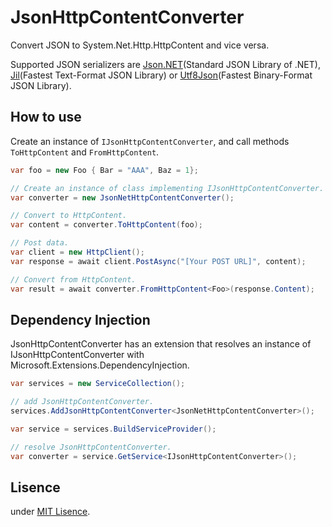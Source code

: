 # JsonHttpContentConverter

Convert JSON to System.Net.Http.HttpContent and vice versa.

Supported JSON serializers are [Json.NET](https://github.com/JamesNK/Newtonsoft.Json)(Standard JSON Library of .NET), [Jil](https://github.com/kevin-montrose/Jil)(Fastest Text-Format JSON Library) or [Utf8Json](https://github.com/neuecc/Utf8Json)(Fastest Binary-Format JSON Library).

## How to use

Create an instance of `IJsonHttpContentConverter`, and call methods `ToHttpContent` and `FromHttpContent`.

```csharp
var foo = new Foo { Bar = "AAA", Baz = 1};

// Create an instance of class implementing IJsonHttpContentConverter.
var converter = new JsonNetHttpContentConverter();

// Convert to HttpContent.
var content = converter.ToHttpContent(foo);

// Post data.
var client = new HttpClient();
var response = await client.PostAsync("[Your POST URL]", content);

// Convert from HttpContent.
var result = await converter.FromHttpContent<Foo>(response.Content);
```

## Dependency Injection

JsonHttpContentConverter has an extension that resolves an instance of IJsonHttpContentConverter with Microsoft.Extensions.DependencyInjection.

```csharp
var services = new ServiceCollection();

// add JsonHttpContentConverter.
services.AddJsonHttpContentConverter<JsonNetHttpContentConverter>();

var service = services.BuildServiceProvider();

// resolve JsonHttpContentConverter.
var converter = service.GetService<IJsonHttpContentConverter>();
```

## Lisence

under [MIT Lisence](https://opensource.org/licenses/MIT).
